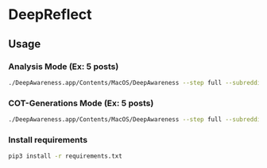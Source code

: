 # DeepReflect

## Usage

### Analysis Mode (Ex: 5 posts)
```bash
./DeepAwareness.app/Contents/MacOS/DeepAwareness --step full --subreddit AITAH --num-posts 5
```

### COT-Generations Mode (Ex: 5 posts)
```bash
./DeepAwareness.app/Contents/MacOS/DeepAwareness --step full --subreddit AITAH --num-posts 5 --cot-mode
```

### Install requirements
```bash
pip3 install -r requirements.txt
```